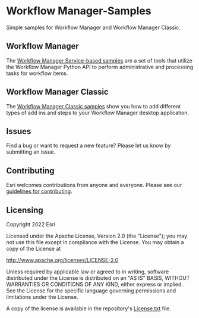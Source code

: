 # Workflow Manager-Samples

Simple samples for Workflow Manager and Workflow Manager Classic.

## Workflow Manager
The [Workflow Manager Service-based samples](./ServiceBased) are a set of tools that utilize the Workflow Manager Python API to perform administrative and processing tasks for workflow items.

## Workflow Manager Classic
The [Workflow Manager Classic samples](./Classic) show you how to add different types of add ins and steps to your Workflow Manager desktop application.

## Issues

Find a bug or want to request a new feature?  Please let us know by submitting an issue.

## Contributing

Esri welcomes contributions from anyone and everyone. Please see our [guidelines for contributing](https://github.com/esri/contributing).

## Licensing
Copyright 2022 Esri

Licensed under the Apache License, Version 2.0 (the "License");
you may not use this file except in compliance with the License.
You may obtain a copy of the License at

   http://www.apache.org/licenses/LICENSE-2.0

Unless required by applicable law or agreed to in writing, software
distributed under the License is distributed on an "AS IS" BASIS,
WITHOUT WARRANTIES OR CONDITIONS OF ANY KIND, either express or implied.
See the License for the specific language governing permissions and
limitations under the License.

A copy of the license is available in the repository's [License.txt](License.txt) file.
